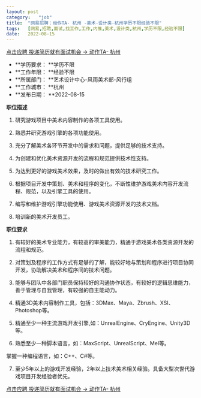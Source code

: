 ```yaml
---
layout:	post
category:	"job"
title:	"网易招聘：动作TA- 杭州 -美术-设计类-杭州学历不限经验不限"
tags:	[网易,招聘,面试,找工作,工作,内推,美术,设计类,杭州,学历不限,经验不限]
date:	2022-08-15
---
```


[点击应聘 投递简历就有面试机会 ->  动作TA- 杭州 ](http://mobile.bole.netease.com/bole/boleDetail?id=32770&employeeId=346f03c3cda5f04c&key=all)



- **学历要求： **学历不限
- **工作年限： **经验不限
- **所属部门： **艺术设计中心-风雨美术部-风行组
- **工作城市： **杭州
- **发布日期： **2022-08-15



**职位描述**

1. 研究游戏项目中美术内容制作的各项工具使用。

2. 熟悉并研究游戏引擎的各项功能使用。

3. 充分了解美术各环节开发中的需求和问题，提供足够的技术支持。

4. 为创建和优化美术资源开发的流程和规范提供技术性支持。

5. 为达到更好的游戏美术效果，及时的做出有效的技术研究工作。

6. 根据项目开发中策划、美术和程序的变化，不断性维护游戏美术内容开发流程、规范，以及引擎工具的使用。

7. 编写和维护游戏引擎功能使用、游戏美术资源开发的技术文档。

8. 培训新的美术开发员工。



**职位要求**

1. 有较好的美术专业能力，有较高的审美能力，精通于游戏美术各类资源开发的流程和规范。

2. 对策划及程序的工作方式有足够的了解，能较好地与策划和程序进行项目协同开发，协助解决美术和程序间的技术问题。

3. 能够与团队中各部门职员保持较好的沟通协作状态，有较好的逻辑思维能力，善于管理与自我管理，有较强的自主能动力。

4. 精通3D美术内容制作工具，包括：3DMax、Maya、Zbrush、XSI、Photoshop等。

5. 精通至少一种主流游戏开发引擎,如：UnrealEngine、CryEngine、Unity3D等。

6. 熟悉至少一种脚本语言，如：MaxScript、UnrealScript、Mel等。

掌握一种编程语言，如：C++、C#等。

7. 至少5年以上的游戏开发经验，2年以上技术美术相关经验。具备大型次世代游戏项目开发经验者优先。



[点击应聘 投递简历就有面试机会 ->  动作TA- 杭州 ](http://mobile.bole.netease.com/bole/boleDetail?id=32770&employeeId=346f03c3cda5f04c&key=all)